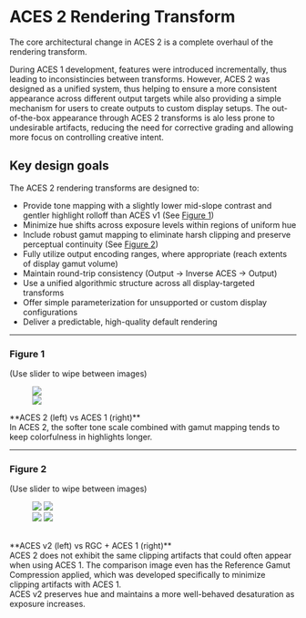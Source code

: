 <!-- SPDX-License-Identifier: CC-BY-4.0 -->
<!-- Copyright Contributors to the ACES Documentation -->


ACES 2 Rendering Transform
==========================

The core architectural change in ACES 2 is a complete overhaul of the rendering transform.

During ACES 1 development, features were introduced incrementally, thus leading to inconsistincies between transforms. However, ACES 2 was designed as a unified system, thus helping to ensure a more consistent appearance across different output targets while also providing a simple mechanism for users to create outputs to custom display setups. The out-of-the-box appearance through ACES 2 transforms is alo less prone to undesirable artifacts, reducing the need for corrective grading and allowing more focus on controlling creative intent.


Key design goals
----------------
The ACES 2 rendering transforms are designed to:

- Provide tone mapping with a slightly lower mid-slope contrast and gentler highlight rolloff than ACES v1 (See [Figure 1](#figure-1))
- Minimize hue shifts across exposure levels within regions of uniform hue
- Include robust gamut mapping to eliminate harsh clipping and preserve perceptual continuity (See [Figure 2](#figure-2))
- Fully utilize output encoding ranges, where appropriate (reach extents of display gamut volume)
- Maintain round-trip consistency (Output → Inverse ACES → Output)
- Use a unified algorithmic structure across all display-targeted transforms
- Offer simple parameterization for unsupported or custom display configurations
- Deliver a predictable, high-quality default rendering

----

### Figure 1

<figcaption>(Use slider to wipe between images)</figcaption>

<a name="figure-1"></a>
<figure markdown="span">
    <meta name="viewport" content="width=device-width, initial-scale=1" />
    <div class="img-comp-container">
        <div class="img-comp-img img-comp-overlay">
            <img src="../images/SampleFrames086447_ACESv2.jpg">
        </div>
        <div class="img-comp-img">
            <img src="../images/SampleFrames086447_ACESv1.jpg">
        </div> 
    </div>
</figure>
<figcaption markdown>**ACES 2 (left) vs ACES 1 (right)**<br>In ACES 2, the softer tone scale combined with gamut mapping tends to keep colorfulness in highlights longer.
</figcaption>

----

### Figure 2

<figcaption>(Use slider to wipe between images)</figcaption>

<a name="figure-2"></a>
<figure markdown="span">
    <meta name="viewport" content="width=device-width, initial-scale=1" />
    <div class="img-comp-container">
        <div class="img-comp-img img-comp-overlay">
            <img src="../images/color_samples_minus8_to_plus10_v2_light.png#only-light">
            <img src="../images/color_samples_minus8_to_plus10_v2_dark.png#only-dark">
        </div> 
        <div class="img-comp-img">
            <img src="../images/color_samples_minus8_to_plus10_v1rgc_light.png#only-light">
            <img src="../images/color_samples_minus8_to_plus10_v1rgc_dark.png#only-dark">
        </div>
    </div>
</figure>
<figcaption markdown><br>
**ACES v2 (left) vs RGC + ACES 1 (right)**<br>
ACES 2 does not exhibit the same clipping artifacts that could often appear when using ACES 1. The comparison image even has the Reference Gamut Compression applied, which was developed specifically to minimize clipping artifacts with ACES 1. <br>
ACES v2 preserves hue and maintains a more well-behaved desaturation as exposure increases.
</figcaption>



<script>
    /*Execute a function that will execute an image compare function for each element with the img-comp-overlay class:*/
    initComparisons();
</script>


